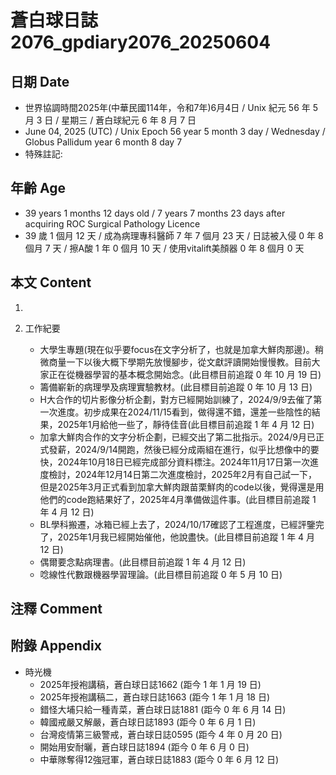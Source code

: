 [_metadata_:encoding]: - "utf-8"
[_metadata_:language]: - "zh-Hant-TW"
[_metadata_:fileformat]: - "markdown"
[_metadata_:MIME_type]: - "text/plain"
[_metadata_:markdown_version]: - "commonmark version 0.30"
[_metadata_:markdown_spec]: - "https://spec.commonmark.org/0.30/"

# 蒼白球日誌2076_gpdiary2076_20250604 #

## 日期 Date ##

* 世界協調時間2025年(中華民國114年，令和7年)6月4日 / Unix 紀元 56 年 5 月 3 日 / 星期三 / 蒼白球紀元 6 年 8 月 7 日
* June 04, 2025 (UTC) / Unix Epoch 56 year 5 month 3 day / Wednesday / Globus Pallidum year 6 month 8 day 7
* 特殊註記:

## 年齡 Age ##

* 39 years 1 months 12 days old / 7 years 7 months 23 days after acquiring ROC Surgical Pathology Licence
* 39 歲 1 個月 12 天 / 成為病理專科醫師 7 年 7 個月 23 天 / 日誌被入侵 0 年 8 個月 7 天 / 擦A酸 1 年 0 個月 10 天 / 使用vitalift美顏器 0 年 8 個月 0 天

## 本文 Content ##

1. 

2. 工作紀要

    - 大學生專題(現在似乎要focus在文字分析了，也就是加拿大鮮肉那邊)。稍微商量一下以後大概下學期先放慢腳步，從文獻評讀開始慢慢教。目前大家正在從機器學習的基本概念開始念。(此目標目前追蹤 0 年 10 月 19 日)
    - 籌備嶄新的病理學及病理實驗教材。(此目標目前追蹤 0 年 10 月 13 日)
    - H大合作的切片影像分析企劃，對方已經開始訓練了，2024/9/9去催了第一次進度。初步成果在2024/11/15看到，做得還不錯，還差一些陰性的結果，2025年1月給他一些了，靜待佳音(此目標目前追蹤 1 年 4 月 12 日)
    - 加拿大鮮肉合作的文字分析企劃，已經交出了第二批指示。2024/9月已正式發薪，2024/9/14開跑，然後已經分成兩組在進行，似乎比想像中的要快，2024年10月18日已經完成部分資料標注。2024年11月17日第一次進度檢討，2024年12月14日第二次進度檢討，2025年2月有自己試一下，但是2025年3月正式看到加拿大鮮肉跟苗栗鮮肉的code以後，覺得還是用他們的code跑結果好了，2025年4月準備做這件事。(此目標目前追蹤 1 年 4 月 12 日)
    - BL學科搬遷，冰箱已經上去了，2024/10/17確認了工程進度，已經評鑒完了，2025年1月我已經開始催他，他說盡快。(此目標目前追蹤 1 年 4 月 12 日)
    - 偶爾要念點病理書。(此目標目前追蹤 1 年 4 月 12 日)
    - 唸線性代數跟機器學習理論。(此目標目前追蹤 0 年 5 月 10 日)

## 注釋 Comment ##


## 附錄 Appendix ##

* 時光機
    - 2025年授袍講稿，蒼白球日誌1662 (距今 1 年 1 月 19 日)
    - 2025年授袍講稿二，蒼白球日誌1663 (距今 1 年 1 月 18 日)
    - 錯怪大埔只給一種青菜，蒼白球日誌1881 (距今 0 年 6 月 14 日)
    - 韓國戒嚴又解嚴，蒼白球日誌1893 (距今 0 年 6 月 1 日)
    - 台灣疫情第三級警戒，蒼白球日誌0595 (距今 4 年 0 月 20 日)
    - 開始用安耐曬，蒼白球日誌1894 (距今 0 年 6 月 0 日)
    - 中華隊奪得12強冠軍，蒼白球日誌1883 (距今 0 年 6 月 12 日)
